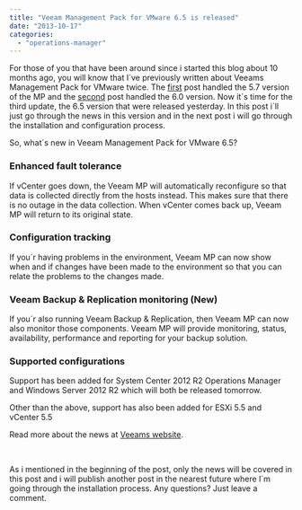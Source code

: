 ```yaml
---
title: "Veeam Management Pack for VMware 6.5 is released"
date: "2013-10-17"
categories: 
  - "operations-manager"
---
```


For those of you that have been around since i started this blog about 10 months ago, you will know that I´ve previously written about Veeams Management Pack for VMware twice. The [first](http://orneling.se/monitor-your-vmware-environment-using-veeam-mp/ "first") post handled the 5.7 version of the MP and the [second](http://orneling.se/veeam-management-pack-for-vmware-6-0/ "second") post handled the 6.0 version. Now it´s time for the third update, the 6.5 version that were released yesterday. In this post i´ll just go through the news in this version and in the next post i will go through the installation and configuration process.

So, what´s new in Veeam Management Pack for VMware 6.5?

### Enhanced fault tolerance

If vCenter goes down, the Veeam MP will automatically reconfigure so that data is collected directly from the hosts instead. This makes sure that there is no outage in the data collection. When vCenter comes back up, Veeam MP will return to its original state.

### Configuration tracking

If you´r having problems in the environment, Veeam MP can now show when and if changes have been made to the environment so that you can relate the problems to the changes made.

### Veeam Backup & Replication monitoring (New)

If you´r also running Veeam Backup & Replication, then Veeam MP can now also monitor those components. Veeam MP will provide monitoring, status, availability, performance and reporting for your backup solution.

### Supported configurations

Support has been added for System Center 2012 R2 Operations Manager and Windows Server 2012 R2 which will both be released tomorrow.

Other than the above, support has also been added for ESXi 5.5 and vCenter 5.5

Read more about the news at [Veeams website](http://veeampdf.s3.amazonaws.com/new/veeam_mp_6_5_whatsnew_en.pdf?AWSAccessKeyId=AKIAJI4MX44AEVG3NBLA&Expires=1381999936&Signature=rKPqqMNfEGuLoxWnZXC67RLzqcI%3D).

 

As i mentioned in the beginning of the post, only the news will be covered in this post and i will publish another post in the nearest future where I´m going through the installation process. Any questions? Just leave a comment.
